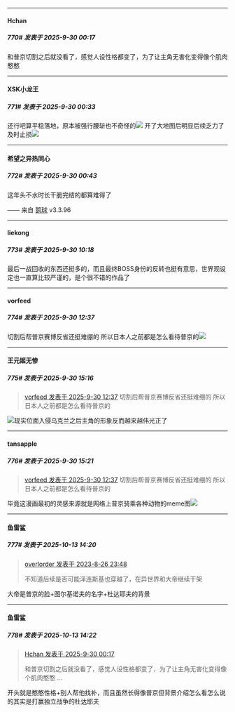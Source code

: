 ﻿
*****

####  Hchan  
##### 770#       发表于 2025-9-30 00:17

和普京切割之后就没看了，感觉人设性格都变了，为了让主角无害化变得像个肌肉憨憨


*****

####  XSK小龙王  
##### 771#       发表于 2025-9-30 00:33

还行吧算平稳落地，原本被强行腰斩也不奇怪的<img src="https://static.stage1st.com/image/smiley/face2017/037.png" referrerpolicy="no-referrer">
开了大地图后明显后续乏力了及时止损<img src="https://static.stage1st.com/image/smiley/face2017/009.gif" referrerpolicy="no-referrer">


*****

####  希望之异热同心  
##### 772#       发表于 2025-9-30 00:43

这年头不水时长干脆完结的都算难得了

—— 来自 [鹅球](https://www.pgyer.com/GcUxKd4w) v3.3.96


*****

####  liekong  
##### 773#       发表于 2025-9-30 10:18

最后一战回收的东西还挺多的，而且最终BOSS身份的反转也挺有意思，世界观设定也一直算比较严谨的，是个很不错的作品了


*****

####  vorfeed  
##### 774#       发表于 2025-9-30 12:37

切割后帮普京赛博反省还挺难绷的
所以日本人之前都是怎么看待普京的<img src="https://static.stage1st.com/image/smiley/face2017/068.png" referrerpolicy="no-referrer">


*****

####  王元姬无惨  
##### 775#       发表于 2025-9-30 15:16

<blockquote><a href="httphttps://stage1st.com/2b/forum.php?mod=redirect&amp;goto=findpost&amp;pid=68510617&amp;ptid=1731804" target="_blank">vorfeed 发表于 2025-9-30 12:37</a>
切割后帮普京赛博反省还挺难绷的
所以日本人之前都是怎么看待普京的</blockquote>
<img src="https://static.stage1st.com/image/smiley/face2017/066.png" referrerpolicy="no-referrer">现实位面入侵乌克兰之后主角的形象反而越来越伟光正了


*****

####  tansapple  
##### 776#       发表于 2025-9-30 15:21

<blockquote><a href="httphttps://stage1st.com/2b/forum.php?mod=redirect&amp;goto=findpost&amp;pid=68510617&amp;ptid=1731804" target="_blank">vorfeed 发表于 2025-9-30 12:37</a>
切割后帮普京赛博反省还挺难绷的
所以日本人之前都是怎么看待普京的</blockquote>
毕竟这漫画最初的灵感来源就是网络上普京骑乘各种动物的meme图<img src="https://static.stage1st.com/image/smiley/face2017/066.png" referrerpolicy="no-referrer">

*****

####  鱼雷鲨  
##### 777#       发表于 2025-10-13 14:20

<blockquote><a href="httphttps://stage1st.com/2b/forum.php?mod=redirect&amp;goto=findpost&amp;pid=62177905&amp;ptid=1731804" target="_blank">overlorder 发表于 2023-8-26 23:48</a>

不知道后续是否可能泽连斯基也穿越了，在异世界和大帝继续干架</blockquote>
大帝是普京的脸+图尔基诺夫的名字+杜达耶夫的背景

*****

####  鱼雷鲨  
##### 778#       发表于 2025-10-13 14:22

<blockquote><a href="httphttps://stage1st.com/2b/forum.php?mod=redirect&amp;goto=findpost&amp;pid=68508293&amp;ptid=1731804" target="_blank">Hchan 发表于 2025-9-30 00:17</a>

和普京切割之后就没看了，感觉人设性格都变了，为了让主角无害化变得像个肌肉憨憨 ...</blockquote>
开头就是憨憨性格+别人帮他找补，而且虽然长得像普京但背景介绍怎么看怎么说的其实是打赢独立战争的杜达耶夫

